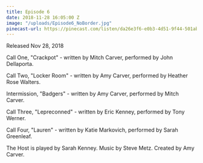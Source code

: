 ```yaml
---
title: Episode 6
date: 2018-11-28 16:05:00 Z
image: "/uploads/Episode6_NoBorder.jpg"
pinecast-url: https://pinecast.com/listen/da26e3f6-e0b3-4d51-9f44-501abba7b77b.mp3
---
```


Released Nov 28, 2018

Call One, "Crackpot" - written by Mitch Carver, performed by John Dellaporta.

Call Two, "Locker Room" - written by Amy Carver, performed by Heather Rose Walters.

Intermission, "Badgers" - written by Amy Carver, performed by Mitch Carver.

Call Three, "Lepreconned" - written by Eric Kenney, performed by Tony Werner.

Call Four, "Lauren" - written by Katie Markovich, performed by Sarah Greenleaf.

The Host is played by Sarah Kenney. Music by Steve Metz. Created by Amy Carver.